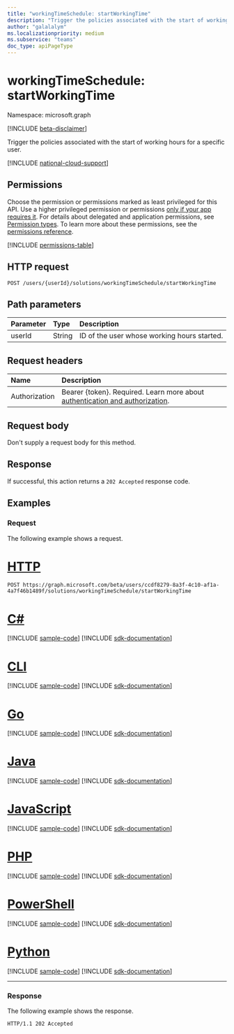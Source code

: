 ```yaml
---
title: "workingTimeSchedule: startWorkingTime"
description: "Trigger the policies associated with the start of working hours for a specific user."
author: "galalalym"
ms.localizationpriority: medium
ms.subservice: "teams"
doc_type: apiPageType
---
```


# workingTimeSchedule: startWorkingTime

Namespace: microsoft.graph

[!INCLUDE [beta-disclaimer](../../includes/beta-disclaimer.md)]

Trigger the policies associated with the start of working hours for a specific user.

[!INCLUDE [national-cloud-support](../../includes/global-only.md)]

## Permissions

Choose the permission or permissions marked as least privileged for this API. Use a higher privileged permission or permissions [only if your app requires it](/graph/permissions-overview#best-practices-for-using-microsoft-graph-permissions). For details about delegated and application permissions, see [Permission types](/graph/permissions-overview#permission-types). To learn more about these permissions, see the [permissions reference](/graph/permissions-reference).

<!-- { "blockType": "permissions", "name": "workingtimeschedule_startworkingtime" } -->
[!INCLUDE [permissions-table](../includes/permissions/workingtimeschedule-startworkingtime-permissions.md)]

## HTTP request

<!-- {
  "blockType": "ignored"
}
-->
``` http
POST /users/{userId}/solutions/workingTimeSchedule/startWorkingTime
```

## Path parameters

|Parameter|Type|Description|
|:---|:---|:---|
|userId|String|ID of the user whose working hours started.|

## Request headers

|Name|Description|
|:---|:---|
|Authorization|Bearer {token}. Required. Learn more about [authentication and authorization](/graph/auth/auth-concepts).|

## Request body

Don't supply a request body for this method.

## Response

If successful, this action returns a `202 Accepted` response code.

## Examples

### Request

The following example shows a request.
# [HTTP](#tab/http)
<!-- {
  "blockType": "request",
  "name": "workingtimeschedulethis.startworkingtime"
}
-->
``` http
POST https://graph.microsoft.com/beta/users/ccdf8279-8a3f-4c10-af1a-4a7f46b1489f/solutions/workingTimeSchedule/startWorkingTime
```

# [C#](#tab/csharp)
[!INCLUDE [sample-code](../includes/snippets/csharp/workingtimeschedulethisstartworkingtime-csharp-snippets.md)]
[!INCLUDE [sdk-documentation](../includes/snippets/snippets-sdk-documentation-link.md)]

# [CLI](#tab/cli)
[!INCLUDE [sample-code](../includes/snippets/cli/workingtimeschedulethisstartworkingtime-cli-snippets.md)]
[!INCLUDE [sdk-documentation](../includes/snippets/snippets-sdk-documentation-link.md)]

# [Go](#tab/go)
[!INCLUDE [sample-code](../includes/snippets/go/workingtimeschedulethisstartworkingtime-go-snippets.md)]
[!INCLUDE [sdk-documentation](../includes/snippets/snippets-sdk-documentation-link.md)]

# [Java](#tab/java)
[!INCLUDE [sample-code](../includes/snippets/java/workingtimeschedulethisstartworkingtime-java-snippets.md)]
[!INCLUDE [sdk-documentation](../includes/snippets/snippets-sdk-documentation-link.md)]

# [JavaScript](#tab/javascript)
[!INCLUDE [sample-code](../includes/snippets/javascript/workingtimeschedulethisstartworkingtime-javascript-snippets.md)]
[!INCLUDE [sdk-documentation](../includes/snippets/snippets-sdk-documentation-link.md)]

# [PHP](#tab/php)
[!INCLUDE [sample-code](../includes/snippets/php/workingtimeschedulethisstartworkingtime-php-snippets.md)]
[!INCLUDE [sdk-documentation](../includes/snippets/snippets-sdk-documentation-link.md)]

# [PowerShell](#tab/powershell)
[!INCLUDE [sample-code](../includes/snippets/powershell/workingtimeschedulethisstartworkingtime-powershell-snippets.md)]
[!INCLUDE [sdk-documentation](../includes/snippets/snippets-sdk-documentation-link.md)]

# [Python](#tab/python)
[!INCLUDE [sample-code](../includes/snippets/python/workingtimeschedulethisstartworkingtime-python-snippets.md)]
[!INCLUDE [sdk-documentation](../includes/snippets/snippets-sdk-documentation-link.md)]

---


### Response

The following example shows the response.

<!-- {
  "blockType": "response",
  "truncated": true
}
-->
``` http
HTTP/1.1 202 Accepted
```

